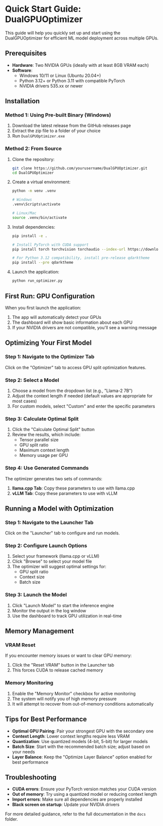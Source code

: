 # Quick Start Guide: DualGPUOptimizer

This guide will help you quickly set up and start using the DualGPUOptimizer for efficient ML model deployment across multiple GPUs.

## Prerequisites

- **Hardware**: Two NVIDIA GPUs (ideally with at least 8GB VRAM each)
- **Software**:
  - Windows 10/11 or Linux (Ubuntu 20.04+)
  - Python 3.12+ or Python 3.11 with compatible PyTorch
  - NVIDIA drivers 535.xx or newer

## Installation

### Method 1: Using Pre-built Binary (Windows)

1. Download the latest release from the GitHub releases page
2. Extract the zip file to a folder of your choice
3. Run `DualGPUOptimizer.exe`

### Method 2: From Source

1. Clone the repository:
   ```bash
   git clone https://github.com/yourusername/DualGPUOptimizer.git
   cd DualGPUOptimizer
   ```

2. Create a virtual environment:
   ```bash
   python -m venv .venv

   # Windows
   .venv\Scripts\activate

   # Linux/Mac
   source .venv/bin/activate
   ```

3. Install dependencies:
   ```bash
   pip install -e .

   # Install PyTorch with CUDA support
   pip install torch torchvision torchaudio --index-url https://download.pytorch.org/whl/cu121
   
   # For Python 3.12 compatibility, install pre-release qdarktheme
   pip install --pre qdarktheme
   ```

4. Launch the application:
   ```bash
   python run_optimizer.py
   ```

## First Run: GPU Configuration

When you first launch the application:

1. The app will automatically detect your GPUs
2. The dashboard will show basic information about each GPU
3. If your NVIDIA drivers are not compatible, you'll see a warning message

## Optimizing Your First Model

### Step 1: Navigate to the Optimizer Tab

Click on the "Optimizer" tab to access GPU split optimization features.

### Step 2: Select a Model

1. Choose a model from the dropdown list (e.g., "Llama-2 7B")
2. Adjust the context length if needed (default values are appropriate for most cases)
3. For custom models, select "Custom" and enter the specific parameters

### Step 3: Calculate Optimal Split

1. Click the "Calculate Optimal Split" button
2. Review the results, which include:
   - Tensor parallel size
   - GPU split ratio
   - Maximum context length
   - Memory usage per GPU

### Step 4: Use Generated Commands

The optimizer generates two sets of commands:

1. **llama.cpp Tab**: Copy these parameters to use with llama.cpp
2. **vLLM Tab**: Copy these parameters to use with vLLM

## Running a Model with Optimization

### Step 1: Navigate to the Launcher Tab

Click on the "Launcher" tab to configure and run models.

### Step 2: Configure Launch Options

1. Select your framework (llama.cpp or vLLM)
2. Click "Browse" to select your model file
3. The optimizer will suggest optimal settings for:
   - GPU split ratio
   - Context size
   - Batch size

### Step 3: Launch the Model

1. Click "Launch Model" to start the inference engine
2. Monitor the output in the log window
3. Use the dashboard to track GPU utilization in real-time

## Memory Management

### VRAM Reset

If you encounter memory issues or want to clear GPU memory:

1. Click the "Reset VRAM" button in the Launcher tab
2. This forces CUDA to release cached memory

### Memory Monitoring

1. Enable the "Memory Monitor" checkbox for active monitoring
2. The system will notify you of high memory pressure
3. It will attempt to recover from out-of-memory conditions automatically

## Tips for Best Performance

- **Optimal GPU Pairing**: Pair your strongest GPU with the secondary one
- **Context Length**: Lower context lengths require less VRAM
- **Quantization**: Use quantized models (4-bit, 5-bit) for larger models
- **Batch Size**: Start with the recommended batch size; adjust based on your needs
- **Layer Balance**: Keep the "Optimize Layer Balance" option enabled for best performance

## Troubleshooting

- **CUDA errors**: Ensure your PyTorch version matches your CUDA version
- **Out of memory**: Try using a quantized model or reducing context length
- **Import errors**: Make sure all dependencies are properly installed
- **Black screen on startup**: Update your NVIDIA drivers

For more detailed guidance, refer to the full documentation in the `docs` folder.
